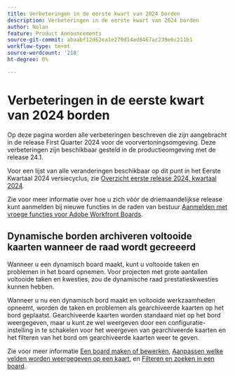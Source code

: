 ```yaml
---
title: Verbeteringen in de eerste kwart van 2024 borden
description: Verbeteringen in de eerste kwart van 2024 borden
author: Nolan
feature: Product Announcements
source-git-commit: abaabf12d63ea1e279d14ad8467ac239e6c211b1
workflow-type: tm+mt
source-wordcount: '218'
ht-degree: 0%

---
```


# Verbeteringen in de eerste kwart van 2024 borden

Op deze pagina worden alle verbeteringen beschreven die zijn aangebracht in de release First Quarter 2024 voor de voorvertoningsomgeving. Deze verbeteringen zijn beschikbaar gesteld in de productieomgeving met de release 24.1.

Voor een lijst van alle veranderingen beschikbaar op dit punt in het Eerste Kwartaal 2024 versiecyclus, zie [Overzicht eerste release 2024, kwartaal 2024](/help/quicksilver/product-announcements/product-releases/24-q1-release-activity/24-q1-release-overview.md).

Zie voor meer informatie over hoe u zich vóór de driemaandelijkse release kunt aanmelden bij nieuwe functies in de raden van bestuur [Aanmelden met vroege functies voor Adobe Workfront Boards](/help/quicksilver/agile/get-started-with-boards/boards-early-feature-opt-in.md).

## Dynamische borden archiveren voltooide kaarten wanneer de raad wordt gecreeerd

Wanneer u een dynamisch board maakt, kunt u voltooide taken en problemen in het board opnemen. Voor projecten met grote aantallen voltooide taken en kwesties, zou de dynamische raad prestatieskwesties kunnen hebben.

Wanneer u nu een dynamisch bord maakt en voltooide werkzaamheden opneemt, worden de taken en problemen als gearchiveerde kaarten op het bord geplaatst. Gearchiveerde kaarten worden standaard niet op het bord weergegeven, maar u kunt ze wel weergeven door een configuratie-instelling in te schakelen voor het weergeven van gearchiveerde kaarten en het filteren van het bord om gearchiveerde kaarten weer te geven.

Zie voor meer informatie [Een board maken of bewerken](/help/quicksilver/agile/get-started-with-boards/create-edit-board.md), [Aanpassen welke velden worden weergegeven op een kaart](/help/quicksilver/agile/get-started-with-boards/customize-fields-on-card.md), en [Filteren en zoeken in een board](/help/quicksilver/agile/get-started-with-boards/filter-search-in-board.md).
